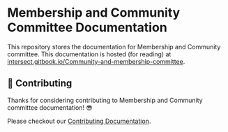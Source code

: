 # Membership and Community Committee Documentation

This repository stores the documentation for Membership and Community committee.
This documentation is hosted (for reading) at [intersect.gitbook.io/Community-and-membership-committee](https://intersect.gitbook.io/Community-and-membership-committee).

## 🤝 Contributing

Thanks for considering contributing to Membership and Community committee documentation! 😎

Please checkout our [Contributing Documentation](./CONTRIBUTING.md).
